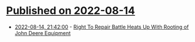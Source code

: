 # [Published on 2022-08-14](index.md)

* [2022-08-14, 21:42:00](https://yro.slashdot.org/story/22/08/14/2137238/right-to-repair-battle-heats-up-with-rooting-of-john-deere-equipment?utm_source=rss1.0mainlinkanon&utm_medium=feed) - [Right To Repair Battle Heats Up With Rooting of John Deere Equipment](https://yro.slashdot.org/story/22/08/14/2137238/right-to-repair-battle-heats-up-with-rooting-of-john-deere-equipment?utm_source=rss1.0mainlinkanon&utm_medium=feed)
